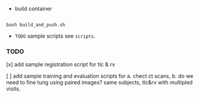 
+ build container

```

bash build_and_push.sh

```

+ `TODO` sample scripts see `scripts`.


### TODO

[x] add sample registration script for tlc & rv

[ ] add sample training and evaluation scripts for a. chect ct scans, b. do we need to fine tung using paired images? same subjects, tlc&rv with multipled visits.